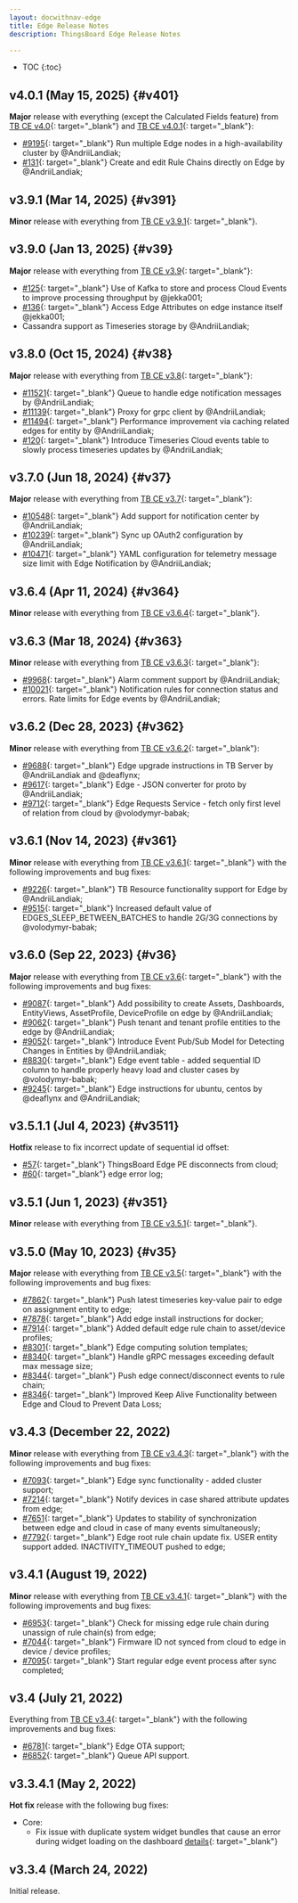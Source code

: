 ```yaml
---
layout: docwithnav-edge
title: Edge Release Notes
description: ThingsBoard Edge Release Notes

---
```


* TOC
{:toc}

## v4.0.1 (May 15, 2025) {#v401}

**Major** release with everything (except the Calculated Fields feature) from [TB CE v4.0](/docs/reference/releases/#v40){: target="_blank"} and [TB CE v4.0.1](/docs/reference/releases/#v401){: target="_blank"}:

* [#9195](https://github.com/thingsboard/thingsboard/pull/9195){: target="_blank"} Run multiple Edge nodes in a high-availability cluster by @AndriiLandiak;
* [#131](https://github.com/thingsboard/thingsboard-edge/pull/131){: target="_blank"} Create and edit Rule Chains directly on Edge by @AndriiLandiak;

## v3.9.1 (Mar 14, 2025) {#v391}

**Minor** release with everything from [TB CE v3.9.1](/docs/reference/releases/#v391){: target="_blank"}.

## v3.9.0 (Jan 13, 2025) {#v39}

**Major** release with everything from [TB CE v3.9](/docs/reference/releases/#v39){: target="_blank"}:

* [#125](https://github.com/thingsboard/thingsboard-edge/pull/125){: target="_blank"} Use of Kafka to store and process Cloud Events to improve processing throughput by @jekka001;
* [#136](https://github.com/thingsboard/thingsboard-edge/pull/136){: target="_blank"} Access Edge Attributes on edge instance itself @jekka001;
* Cassandra support as Timeseries storage by @AndriiLandiak;

## v3.8.0 (Oct 15, 2024) {#v38}

**Major** release with everything from [TB CE v3.8](/docs/reference/releases/#v38){: target="_blank"}:

* [#11521](https://github.com/thingsboard/thingsboard/pull/11521){: target="_blank"} Queue to handle edge notification messages by @AndriiLandiak;
* [#11139](https://github.com/thingsboard/thingsboard/pull/11139){: target="_blank"} Proxy for grpc client by @AndriiLandiak;
* [#11494](https://github.com/thingsboard/thingsboard/pull/11494){: target="_blank"} Performance improvement via caching related edges for entity by @AndriiLandiak;
* [#120](https://github.com/thingsboard/thingsboard-edge/pull/120){: target="_blank"} Introduce Timeseries Cloud events table to slowly process timeseries updates by @AndriiLandiak;

## v3.7.0 (Jun 18, 2024) {#v37}

**Major** release with everything from [TB CE v3.7](/docs/reference/releases/#v37){: target="_blank"}:

* [#10548](https://github.com/thingsboard/thingsboard/pull/10548){: target="_blank"} Add support for notification center by @AndriiLandiak;
* [#10239](https://github.com/thingsboard/thingsboard/pull/10239){: target="_blank"} Sync up OAuth2 configuration by @AndriiLandiak;
* [#10471](https://github.com/thingsboard/thingsboard/pull/10471){: target="_blank"} YAML configuration for telemetry message size limit with Edge Notification by @AndriiLandiak;

## v3.6.4 (Apr 11, 2024) {#v364}

**Minor** release with everything from [TB CE v3.6.4](/docs/reference/releases/#v364){: target="_blank"}.

## v3.6.3 (Mar 18, 2024) {#v363}

**Minor** release with everything from [TB CE v3.6.3](/docs/reference/releases/#v363){: target="_blank"}:

* [#9968](https://github.com/thingsboard/thingsboard/pull/9968){: target="_blank"} Alarm comment support by @AndriiLandiak;
* [#10021](https://github.com/thingsboard/thingsboard/pull/10021){: target="_blank"} Notification rules for connection status and errors. Rate limits for Edge events by @AndriiLandiak;

## v3.6.2 (Dec 28, 2023) {#v362}

**Minor** release with everything from [TB CE v3.6.2](/docs/reference/releases/#v362){: target="_blank"}:

* [#9688](https://github.com/thingsboard/thingsboard/pull/9688){: target="_blank"} Edge upgrade instructions in TB Server by @AndriiLandiak and @deaflynx;
* [#9617](https://github.com/thingsboard/thingsboard/pull/9617){: target="_blank"} Edge - JSON converter for proto by @AndriiLandiak;
* [#9712](https://github.com/thingsboard/thingsboard/pull/9712){: target="_blank"} Edge Requests Service - fetch only first level of relation from cloud by @volodymyr-babak; 

## v3.6.1 (Nov 14, 2023) {#v361}

**Minor** release with everything from [TB CE v3.6.1](/docs/reference/releases/#v361){: target="_blank"} with the following improvements and bug fixes:

* [#9226](https://github.com/thingsboard/thingsboard/pull/9226){: target="_blank"} TB Resource functionality support for Edge by @AndriiLandiak;
* [#9515](https://github.com/thingsboard/thingsboard/pull/9515){: target="_blank"} Increased default value of EDGES_SLEEP_BETWEEN_BATCHES to handle 2G/3G connections by @volodymyr-babak;

## v3.6.0 (Sep 22, 2023) {#v36}

**Major** release with everything from [TB CE v3.6](/docs/reference/releases/#v36){: target="_blank"} with the following improvements and bug fixes:

* [#9087](https://github.com/thingsboard/thingsboard/pull/9087){: target="_blank"} Add possibility to create Assets, Dashboards, EntityViews, AssetProfile, DeviceProfile on edge by @AndriiLandiak;
* [#9062](https://github.com/thingsboard/thingsboard/pull/9062){: target="_blank"} Push tenant and tenant profile entities to the edge by @AndriiLandiak;
* [#9052](https://github.com/thingsboard/thingsboard/pull/9052){: target="_blank"} Introduce Event Pub/Sub Model for Detecting Changes in Entities by @AndriiLandiak;
* [#8830](https://github.com/thingsboard/thingsboard/pull/8830){: target="_blank"} Edge event table - added sequential ID column to handle properly heavy load and cluster cases by @volodymyr-babak;
* [#9245](https://github.com/thingsboard/thingsboard/pull/9245){: target="_blank"} Edge instructions for ubuntu, centos by @deaflynx and @AndriiLandiak;

## v3.5.1.1 (Jul 4, 2023) {#v3511}

**Hotfix** release to fix incorrect update of sequential id offset:

* [#57](https://github.com/thingsboard/thingsboard-edge/issues/57){: target="_blank"} ThingsBoard Edge PE disconnects from cloud;
* [#60](https://github.com/thingsboard/thingsboard-edge/issues/60){: target="_blank"} edge error log;

## v3.5.1 (Jun 1, 2023) {#v351}

**Minor** release with everything from [TB CE v3.5.1](/docs/reference/releases/#v351){: target="_blank"}.

## v3.5.0 (May 10, 2023) {#v35}

**Major** release with everything from [TB CE v3.5](/docs/reference/releases/#v35){: target="_blank"} with the following improvements and bug fixes:

* [#7862](https://github.com/thingsboard/thingsboard/pull/7862){: target="_blank"} Push latest timeseries key-value pair to edge on assignment entity to edge;
* [#7878](https://github.com/thingsboard/thingsboard/pull/7878){: target="_blank"} Add edge install instructions for docker;
* [#7914](https://github.com/thingsboard/thingsboard/pull/7914){: target="_blank"} Added default edge rule chain to asset/device profiles;
* [#8301](https://github.com/thingsboard/thingsboard/pull/8301){: target="_blank"} Edge computing solution templates;
* [#8340](https://github.com/thingsboard/thingsboard/pull/8340){: target="_blank"} Handle gRPC messages exceeding default max message size;
* [#8344](https://github.com/thingsboard/thingsboard/pull/8344){: target="_blank"} Push edge connect/disconnect events to rule chain;
* [#8346](https://github.com/thingsboard/thingsboard/pull/8346){: target="_blank"} Improved Keep Alive Functionality between Edge and Cloud to Prevent Data Loss;

## v3.4.3 (December 22, 2022)

**Minor** release with everything from [TB CE v3.4.3](/docs/reference/releases/#v343-december-21-2022){: target="_blank"} with the following improvements and bug fixes:

* [#7093](https://github.com/thingsboard/thingsboard/pull/7093){: target="_blank"} Edge sync functionality - added cluster support;
* [#7214](https://github.com/thingsboard/thingsboard/pull/7214){: target="_blank"} Notify devices in case shared attribute updates from edge;
* [#7651](https://github.com/thingsboard/thingsboard/pull/7651){: target="_blank"} Updates to stability of synchronization between edge and cloud in case of many events simultaneously;
* [#7792](https://github.com/thingsboard/thingsboard/pull/7792){: target="_blank"} Edge root rule chain update fix. USER entity support added. INACTIVITY_TIMEOUT pushed to edge;

## v3.4.1 (August 19, 2022)

**Minor** release with everything from [TB CE v3.4.1](/docs/reference/releases/#v341-august-18-2022){: target="_blank"} with the following improvements and bug fixes:

* [#6953](https://github.com/thingsboard/thingsboard/pull/6953){: target="_blank"} Check for missing edge rule chain during unassign of rule chain(s) from edge;
* [#7044](https://github.com/thingsboard/thingsboard/pull/7044){: target="_blank"} Firmware ID not synced from cloud to edge in device / device profiles;
* [#7095](https://github.com/thingsboard/thingsboard/pull/7095){: target="_blank"} Start regular edge event process after sync completed;

## v3.4 (July 21, 2022)

Everything from [TB CE v3.4](/docs/reference/releases/#v34-july-19-2022){: target="_blank"} with the following improvements and bug fixes:

* [#6781](https://github.com/thingsboard/thingsboard/pull/6781){: target="_blank"} Edge OTA support;
* [#6852](https://github.com/thingsboard/thingsboard/pull/6852){: target="_blank"} Queue API support.

## v3.3.4.1 (May 2, 2022)

**Hot fix** release with the following bug fixes:
* Core:
    * Fix issue with duplicate system widget bundles that cause an error during widget loading on the dashboard [details](https://github.com/thingsboard/thingsboard-edge/issues/5){: target="_blank"}

## v3.3.4 (March 24, 2022)

Initial release.